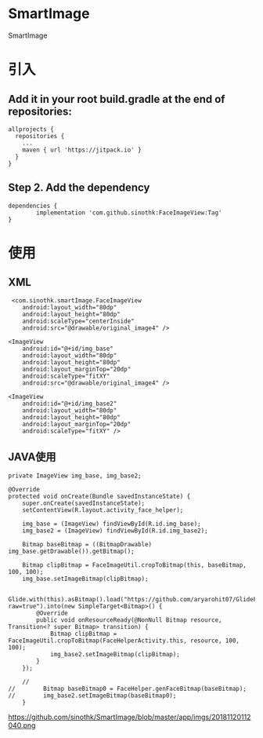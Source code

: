 # SmartImage
SmartImage


# 引入
  ## Add it in your root build.gradle at the end of repositories:

    allprojects {
      repositories {
        ...
        maven { url 'https://jitpack.io' }
      }
    }

  ## Step 2. Add the dependency

    dependencies {
            implementation 'com.github.sinothk:FaceImageView:Tag'
    }

# 使用
  ## XML
     <com.sinothk.smartImage.FaceImageView
        android:layout_width="80dp"
        android:layout_height="80dp"
        android:scaleType="centerInside"
        android:src="@drawable/original_image4" />

    <ImageView
        android:id="@+id/img_base"
        android:layout_width="80dp"
        android:layout_height="80dp"
        android:layout_marginTop="20dp"
        android:scaleType="fitXY"
        android:src="@drawable/original_image4" />

    <ImageView
        android:id="@+id/img_base2"
        android:layout_width="80dp"
        android:layout_height="80dp"
        android:layout_marginTop="20dp"
        android:scaleType="fitXY" />
      
  ## JAVA使用
    private ImageView img_base, img_base2;

    @Override
    protected void onCreate(Bundle savedInstanceState) {
        super.onCreate(savedInstanceState);
        setContentView(R.layout.activity_face_helper);

        img_base = (ImageView) findViewById(R.id.img_base);
        img_base2 = (ImageView) findViewById(R.id.img_base2);

        Bitmap baseBitmap = ((BitmapDrawable) img_base.getDrawable()).getBitmap();

        Bitmap clipBitmap = FaceImageUtil.cropToBitmap(this, baseBitmap, 100, 100);
        img_base.setImageBitmap(clipBitmap);

        Glide.with(this).asBitmap().load("https://github.com/aryarohit07/GlideFaceDetectionTransformation/blob/master/images/original_image4.jpg?raw=true").into(new SimpleTarget<Bitmap>() {
            @Override
            public void onResourceReady(@NonNull Bitmap resource, Transition<? super Bitmap> transition) {
                Bitmap clipBitmap = FaceImageUtil.cropToBitmap(FaceHelperActivity.this, resource, 100, 100);
                img_base2.setImageBitmap(clipBitmap);
            }
        });

        //
    //        Bitmap baseBitmap0 = FaceHelper.genFaceBitmap(baseBitmap);
    //        img_base2.setImageBitmap(baseBitmap0);
        }
    
  https://github.com/sinothk/SmartImage/blob/master/app/imgs/20181120112040.png
